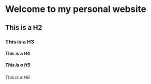# Welcome to my personal website

## This is a H2

### This is a H3

#### This is a H4

##### This is a H5

###### This is a H6
